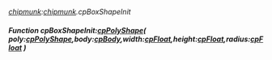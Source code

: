 _[chipmunk](../../modules/chipmunk/chipmunk-module.md):[chipmunk](../../modules/chipmunk/chipmunk-module.md).cpBoxShapeInit_
##### Function cpBoxShapeInit:[cpPolyShape](../../modules/chipmunk/chipmunk-cppolyshape.md)( poly:[cpPolyShape](../../modules/chipmunk/chipmunk-cppolyshape.md),body:[cpBody](../../modules/chipmunk/chipmunk-cpbody.md),width:[cpFloat](../../modules/chipmunk/chipmunk-cpfloat.md),height:[cpFloat](../../modules/chipmunk/chipmunk-cpfloat.md),radius:[cpFloat](../../modules/chipmunk/chipmunk-cpfloat.md) )
